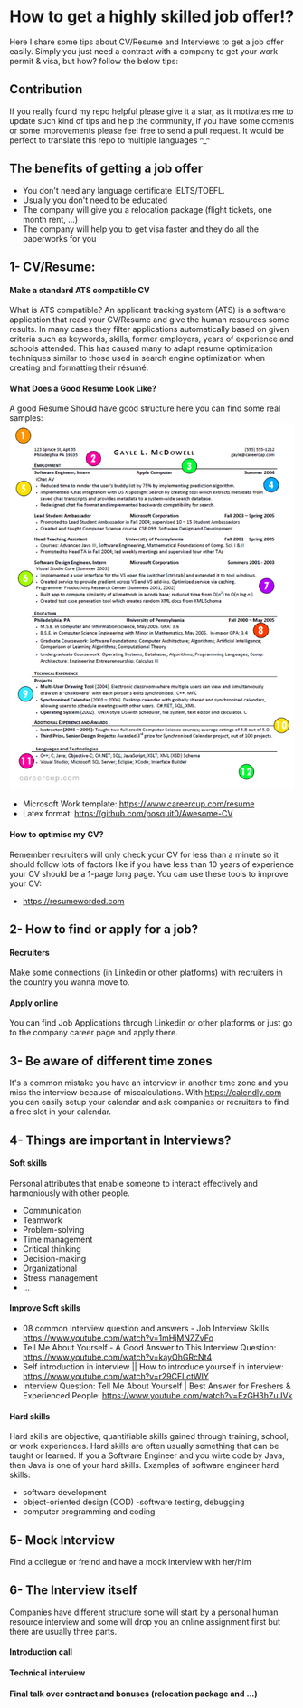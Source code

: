# How to get a highly skilled job offer!?
Here I share some tips about CV/Resume and Interviews to get a job offer easily. Simply you just need a contract with a company to get your work permit & visa, but how? follow the below tips: 

## Contribution
If you really found my repo helpful please give it a star, as it motivates me to update such kind of tips and help the community, if you have some coments or some improvements please feel free to send a pull request. It would be perfect to translate this repo to multiple languages ^_^

## The benefits of getting a job offer
- You don't need any language certificate IELTS/TOEFL.
- Usually you don't need to be educated
- The company will give you a relocation package (flight tickets, one month rent, ...)
- The company will help you to get visa faster and they do all the paperworks for you
## 1- CV/Resume:
#### Make a standard ATS compatible CV
What is ATS compatible? An applicant tracking system (ATS) is a software application that read your CV/Resume and give the human resources some results. In many cases they filter applications automatically based on given criteria such as keywords, skills, former employers, years of experience and schools attended. This has caused many to adapt resume optimization techniques similar to those used in search engine optimization when creating and formatting their résumé.

#### What Does a Good Resume Look Like?
A good Resume Should have good structure here you can find some real samples:
![CV structure](resume_careercup_markedup.gif)
- Microsoft Work template: https://www.careercup.com/resume
- Latex format: https://github.com/posquit0/Awesome-CV

#### How to optimise my CV?
Remember recruiters will only check your CV for less than a minute so it should follow lots of factors like if you have less than 10 years of experience your CV should be a 1-page long page. You can use these tools to improve your CV:
- https://resumeworded.com

## 2- How to find or apply for a job?
#### Recruiters
Make some connections (in Linkedin or other platforms) with recruiters in the country you wanna move to.
#### Apply online
You can find Job Applications through Linkedin or other platforms or just go to the company career page and apply there.

## 3- Be aware of different time zones
It's a common mistake you have an interview in another time zone and you miss the interview because of miscalculations. With https://calendly.com you can easily setup your calendar and ask companies or recruiters to find a free slot in your calendar.

## 4- Things are important in Interviews?
#### Soft skills
Personal attributes that enable someone to interact effectively and harmoniously with other people.
- Communication
- Teamwork
- Problem-solving
- Time management
- Critical thinking
- Decision-making
- Organizational
- Stress management
- ...

#### Improve Soft skills
-  08 common Interview question and answers - Job Interview Skills: https://www.youtube.com/watch?v=1mHjMNZZvFo
-  Tell Me About Yourself - A Good Answer to This Interview Question: https://www.youtube.com/watch?v=kayOhGRcNt4
-  Self introduction in interview || How to introduce yourself in interview: https://www.youtube.com/watch?v=r29CFLctWIY
-  Interview Question: Tell Me About Yourself | Best Answer for Freshers & Experienced People: https://www.youtube.com/watch?v=EzGH3hZuJVk
#### Hard skills
Hard skills are objective, quantifiable skills gained through training, school, or work experiences. Hard skills are often usually something that can be taught or learned. If you a Software Engineer and you wirte code by Java, then Java is one of your hard skills. Examples of software engineer hard skills:
- software development
- object-oriented design (OOD)
-software testing, debugging
- computer programming and coding

## 5- Mock Interview
Find a collegue or freind and have a mock interview with her/him
## 6- The Interview itself
Companies have different structure some will start by a personal human resource interview and some will drop you an online assignment first but there are usually three parts.
#### Introduction call
#### Technical interview
#### Final talk over contract and bonuses (relocation package and ...)

